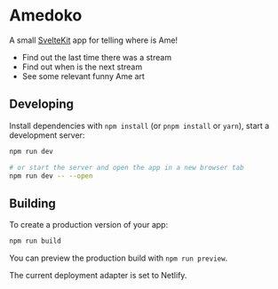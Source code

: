 # Amedoko

A small [SvelteKit](https://kit.svelte.dev) app for telling where is Ame!

- Find out the last time there was a stream
- Find out when is the next stream
- See some relevant funny Ame art

## Developing

Install dependencies with `npm install` (or `pnpm install` or `yarn`), start a development server:

```bash
npm run dev

# or start the server and open the app in a new browser tab
npm run dev -- --open
```

## Building

To create a production version of your app:

```bash
npm run build
```

You can preview the production build with `npm run preview`.

The current deployment adapter is set to Netlify.
